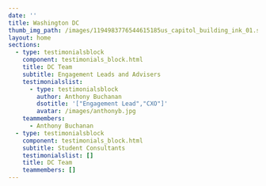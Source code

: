 ```yaml
---
date: ''
title: Washington DC
thumb_img_path: /images/1194983776544615185us_capitol_building_ink_01.svg.med.png
layout: home
sections:
  - type: testimonialsblock
    component: testimonials_block.html
    title: DC Team
    subtitle: Engagement Leads and Advisers
    testimonialslist:
      - type: testimonialsblock
        author: Anthony Buchanan
        dsotitle: '["Engagement Lead","CXO"]'
        avatar: /images/anthonyb.jpg
    teammembers:
      - Anthony Buchanan
  - type: testimonialsblock
    component: testimonials_block.html
    subtitle: Student Consultants
    testimonialslist: []
    title: DC Team
    teammembers: []
---
```

